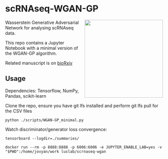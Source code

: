 # scRNAseq-WGAN-GP

<img align="right" width="250" height="250" src="/images/github.png?raw=true">

Wasserstein Generative Adversarial Network for analysing scRNAseq data.

This repo contains a Jupyter Notebook with a minimal version of the WGAN-GP algorithm.

Related manuscript is on [bioRxiv](https://www.biorxiv.org/content/early/2018/02/08/262501)

## Usage

Dependencies: Tensorflow, NumPy, Pandas, scikit-learn



Clone the repo, ensure you have git lfs installed and perform git lfs pull for the CSV files
```
python ./scripts/WGAN-GP_minimal.py
```


Watch discriminator/generator loss convergence:
```
tensorboard --logdir=./summaries/
```

`docker run --rm -p 8888:8888 -p 6006:6006 -e JUPYTER_ENABLE_LAB=yes -v "$PWD":/home/jovyan/work luslab/scrnaseq-wgan`
